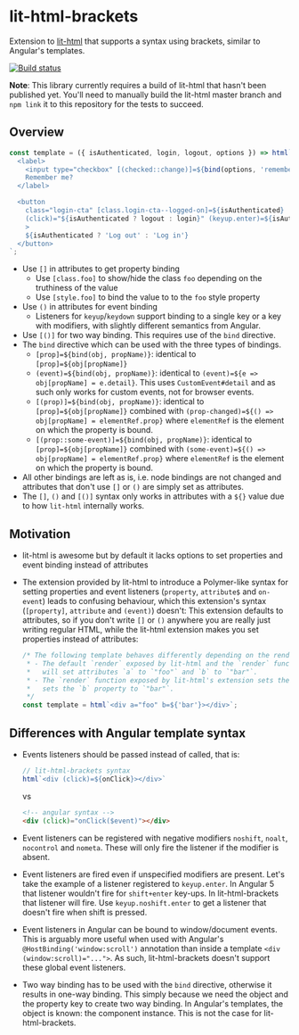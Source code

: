# lit-html-brackets

Extension to [lit-html](https://github.com/PolymerLabs/lit-html) that supports a syntax using brackets, similar to
Angular's templates.

[![Build status](https://travis-ci.org/bgotink/lit-html-brackets.svg?branch=master)](https://travis-ci.org/bgotink/lit-html-brackets)

__Note__: This library currently requires a build of lit-html that hasn't been published yet. You'll need to manually
build the lit-html master branch and `npm link` it to this repository for the tests to succeed.

## Overview

```js
const template = ({ isAuthenticated, login, logout, options }) => html`
  <label>
    <input type="checkbox" [(checked::change)]=${bind(options, 'rememberMe')}>
    Remember me?
  </label>

  <button
    class="login-cta" [class.login-cta--logged-on]=${isAuthenticated}
    (click)="${isAuthenticated ? logout : login}" (keyup.enter)=${isAuthenticated ? logout : login}
    >
    ${isAuthenticated ? 'Log out' : 'Log in'}
  </button>
`;
```

- Use `[]` in attributes to get property binding
  - Use `[class.foo]` to show/hide the class `foo` depending on the truthiness of the value
  - Use `[style.foo]` to bind the value to to the `foo` style property
- Use `()` in attributes for event binding
  - Listeners for `keyup`/`keydown` support binding to a single key or a key with modifiers, with slightly different
    semantics from Angular.
- Use `[()]` for two way binding. This requires use of the `bind` directive.
- The `bind` directive which can be used with the three types of bindings.
  - `[prop]=${bind(obj, propName)}`: identical to `[prop]=${obj[propName]}`
  - `(event)=${bind(obj, propName)}`: identical to `(event)=${e => obj[propName] = e.detail}`. This uses
    `CustomEvent#detail` and as such only works for custom events, not for browser events.
  - `[(prop)]=${bind(obj, propName)}`: identical to `[prop]=${obj[propName]}` combined with
    `(prop-changed)=${() => obj[propName] = elementRef.prop}` where `elementRef` is the element on which the property is
    bound.
  - `[(prop::some-event)]=${bind(obj, propName)}`: identical to `[prop]=${obj[propName]}` combined with
    `(some-event)=${() => obj[propName] = elementRef.prop}` where `elementRef` is the element on which the property is
    bound.
- All other bindings are left as is, i.e. node bindings are not changed and attributes that don't use `[]` or `()` are
  simply set as attributes.
- The `[]`, `()` and `[()]` syntax only works in attributes with a `${}` value due to how `lit-html` internally works.

## Motivation

- lit-html is awesome but by default it lacks options to set properties and event binding instead of attributes
- The extension provided by lit-html to introduce a Polymer-like syntax for setting properties and event listeners
  (`property`, `attribute$` and `on-event`) leads to confusing behaviour, which this extension's syntax (`[property]`,
  `attribute` and `(event)`) doesn't:
  This extension defaults to attributes, so if you don't write `[]` or `()` anywhere you are really just writing
  regular HTML, while the lit-html extension makes you set properties instead of attributes:

  ```js
  /* The following template behaves differently depending on the render function used:
   * - The default `render` exposed by lit-html and the `render` function exposed by lit-html-brackets
   *   will set attributes `a` to `"foo"` and `b` to `"bar"`.
   * - The `render` function exposed by lit-html's extension sets the `a` attribute to `"foo"` but it
   *   sets the `b` property to `"bar"`.
   */
  const template = html`<div a="foo" b=${'bar'}></div>`;
  ```

## Differences with Angular template syntax

- Events listeners should be passed instead of called, that is:

  ```js
  // lit-html-brackets syntax
  html`<div (click)=${onClick}></div>`
  ```

  vs

  ```html
  <!-- angular syntax -->
  <div (click)="onClick($event)"></div>
  ```
- Event listeners can be registered with negative modifiers `noshift`, `noalt`, `nocontrol` and `nometa`. These will
  only fire the listener if the modifier is absent.
- Event listeners are fired even if unspecified modifiers are present. Let's take the example of a listener registered
  to `keyup.enter`. In Angular 5 that listener wouldn't fire for `shift+enter` key-ups. In lit-html-brackets that
  listener will fire. Use `keyup.noshift.enter` to get a listener that doesn't fire when shift is pressed.
- Event listeners in Angular can be bound to window/document events. This is arguably more useful when used with
  Angular's `@HostBinding('window:scroll')` annotation than inside a template `<div (window:scroll)="...">`.
  As such, lit-html-brackets doesn't support these global event listeners.
- Two way binding has to be used with the `bind` directive, otherwise it results in one-way binding. This simply because
  we need the object and the property key to create two way binding. In Angular's templates, the object is known: the
  component instance. This is not the case for lit-html-brackets.
